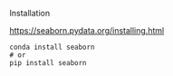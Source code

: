 Installation

https://seaborn.pydata.org/installing.html

```
conda install seaborn
# or
pip install seaborn
```

